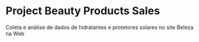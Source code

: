 # Project Beauty Products Sales
 Coleta e análise de dados de hidratantes e protetores solares no site Beleza na Web
